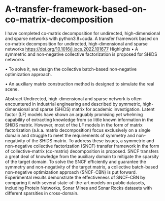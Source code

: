 # A-transfer-framework-based-on-co-matrix-decomposition
I have completed co-matrix decomposition for undirected, high-dimensional and sparse networks with python3.8+cuda.
A transfer framework based on co-matrix decomposition for undirected, high-dimensional and sparse networks
https://doi.org/10.1016/j.jocs.2022.101677
Highlights
•
A symmetric and non-negative collective factorization is proposed for SHiDS networks.

•
To solve it, we design the collective batch-based non-negative optimization approach.

•
An auxiliary matrix construction method is designed to simulate the real scene.


Abstract
Undirected, high-dimensional and sparse network is often encountered in industrial engineering and described by symmetric, high-dimensional and sparse (SHiDS) matrix for academic investigation. Latent factor (LF) models have shown an arguably promising yet whelming capability of extracting knowledge from so little known information in the SHiDS matrix. However, most of the LF models in the form of matrix factorization (a.k.a. matrix decomposition) focus exclusively on a single domain and struggle to meet the requirements of symmetry and non-negativity of the SHiDS matrix. To address these issues, a symmetric and non-negative collective factorization (SNCF) transfer framework in the form of collective-matrix (co-matrix) decomposition is proposed. SNCF transfers a great deal of knowledge from the auxiliary domain to mitigate the sparsity of the target domain. To solve the SNCF efficiently and guarantee the symmetry and non-negativity of the target matrix, a collective batch-based non-negative optimization approach (SNCF-CBN) is put forward. Experimental results demonstrate the effectiveness of SNCF-CBN by comparing it with several state-of-the-art models on public datasets, including Protein Networks, Sonar Mines and Sonar Rocks datasets with different sparsities in cross-domain.
